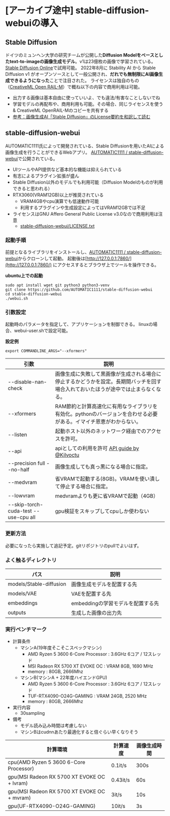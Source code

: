 # [アーカイブ途中] stable-diffusion-webuiの導入

## Stable Diffusion
ドイツのミュンヘン大学の研究チームが公開した**Diffusion Modelをベースとしたtext-to-imageの画像生成モデル**。v1は23億枚の画像で学習されている。
[Stable Diffusion Online](https://stablediffusionweb.com/)で試用可能。
2022年8月に Stability AI から Stable Diffusion v1 がオープンソースとして一般公開され、**だれでも無制限にAI画像生成できるようになった**ことで注目された。
ライセンスは独自のもの（[CreativeML Open RAIL-M](https://github.com/CompVis/stable-diffusion/blob/main/LICENSE)）で概ね以下の内容で商用利用は可能。

- 出力する画像は基本自由に使っていいよ、でも違法/有害なことしないでね
- 学習モデルの再配布や、商用利用も可能。その場合、同じライセンスを使う & CreativeML OpenRAIL-Mのコピーを共有する
- [参考：画像生成AI「Stable Diffusion」のLicense要約を和訳して読む](https://note.com/iwaken71/n/n1e78353f5bea)

## stable-diffusion-webui
AUTOMATIC1111氏によって開発されている、Stable Diffusionを用いたAIによる画像生成を行うことができるWebアプリ。
[AUTOMATIC1111 / stable-diffusion-webui](https://github.com/AUTOMATIC1111/stable-diffusion-webui)で公開されている。

- UIツールやAPI提供など基本的な機能は抑えられている
- 有志によるプラグイン拡張が盛ん
- Stable Diffusion以外のモデルでも利用可能（Diffusion Modelのものが利用できると思われる）
- RTX3060(VRAM12GB)以上が推奨されている
    - VRAM4GBやcpu演算でも低速動作可能
    - 利用するプラグインや生成設定によってはVRAM12GBでは不足
- ライセンスはGNU Affero General Public License v3.0なので商用利用は注意
    - [stable-diffusion-webui/LICENSE.txt](https://github.com/AUTOMATIC1111/stable-diffusion-webui/blob/master/LICENSE.txt)

### 起動手順
前提となるライブラリをインストールし、[AUTOMATIC1111 / stable-diffusion-webui](https://github.com/AUTOMATIC1111/stable-diffusion-webui)からクローンして起動。
起動後は[http://127.0.0.1:7860/](http://127.0.0.1:7860/) にアクセスするとブラウザ上でツールを操作できる。

**ubuntu上での起動**
```
sudo apt install wget git python3 python3-venv
git clone https://github.com/AUTOMATIC1111/stable-diffusion-webui
cd stable-diffusion-webui
./webui.sh
```

### 引数設定
起動時のパラメータを指定して、アプリケーションを制御できる。
linuxの場合、webui-user.shで設定可能。

**設定例**
```
export COMMANDLINE_ARGS="--xformers"
```

| 引数 | 説明 |
| - | - |
| --disable-nan-check | 画像生成に失敗して黒画像が生成される場合に停止するかどうかを設定。長期間バッチを回す場合入れておいたほうが途中では止まらなくなる。 |
| --xformers | RAM節約と計算高速化に有用なライブラリを有効化。pythonのバージョンを合わせる必要がある。イマイチ恩恵がわからない。 |
| --listen | 起動ホスト以外のネットワーク経由でのアクセスを許可。 |
| --api | apiとしての利用を許可 [API guide by @Kilvoctu](https://github.com/AUTOMATIC1111/stable-diffusion-webui/wiki/API) |
| --precision full --no-half | 画像生成しても真っ黒になる場合に指定。 |
| --medvram | 省VRAMで起動する(8GB)。VRAMを使い潰して停止する場合に指定。 |
| --lowvram | medvramよりも更に省VRAMで起動（4GB） |
| --skip-torch-cuda-test --use-cpu all | gpu検証をスキップしてcpuしか使わない |

### 更新方法
必要になったら実施して追記予定。gitリポジトリのpullでよいはず。

### よく触るディレクトリ
| パス | 説明 |
| - | - |
| models/Stable-diffusion | 画像生成モデルを配置する先 |
| models/VAE | VAEを配置する先 |
| embeddings | embeddingの学習モデルを配置する先 |
| outputs | 生成した画像の出力先 |

### 実行ベンチマーク
- 計算条件
    - マシンA(19年度そこそこスペックマシン)
        - AMD Ryzen 5 3600 6-Core Processor : 3.6GHz 6コア / 12スレッド
        - MSI Radeon RX 5700 XT EVOKE OC : VRAM 8GB, 1690 MHz
        - memory : 80GB, 2666Mhz
    - マシンB(マシンA + 22年度ハイエンドGPU)
        - AMD Ryzen 5 3600 6-Core Processor : 3.6GHz 6コア / 12スレッド
        - TUF-RTX4090-O24G-GAMING : VRAM 24GB, 2520 MHz
        - memory : 80GB, 2666Mhz
- 実行内容
    - 30sampling
- 備考
    - モデル読み込み時間は考慮しない
    - マシンBはcudnnあたり最適化すると倍ぐらい早くなりそう

| 計算環境 | 計算速度 | 画像生成時間 |
| - | - | - |
| cpu(AMD Ryzen 5 3600 6-Core Processor) | 0.1it/s | 300s |
| gpu(MSI Radeon RX 5700 XT EVOKE OC + lvram) | 0.43it/s | 60s |
| gpu(MSI Radeon RX 5700 XT EVOKE OC + mvram) | 3it/s | 10s |
| gpu(UF-RTX4090-O24G-GAMING) | 10it/s | 3s |
